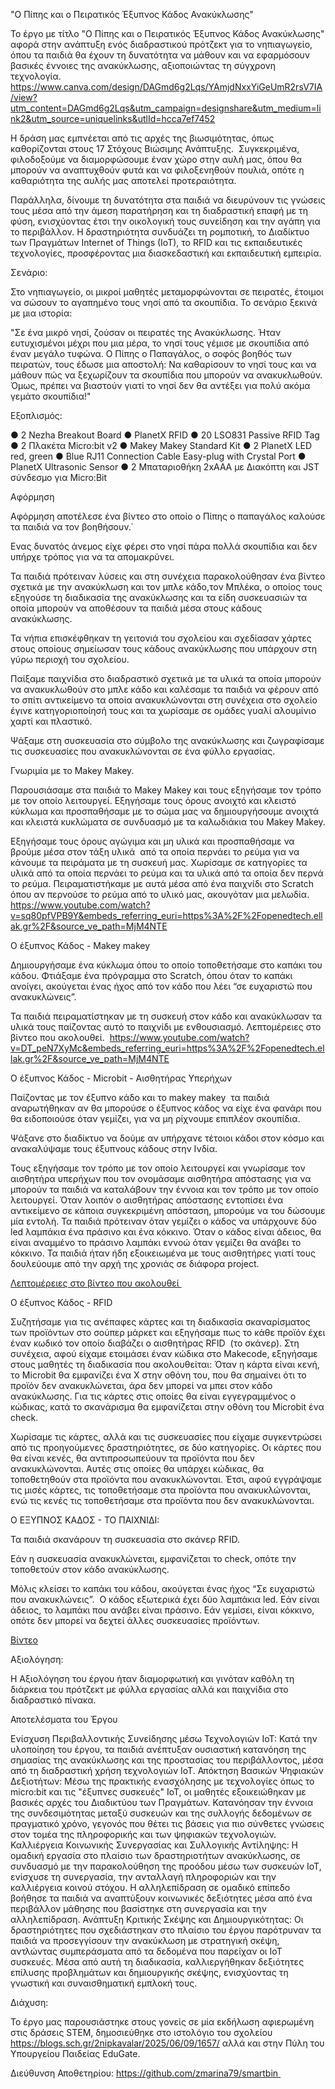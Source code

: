 "Ο Πίπης και ο Πειρατικός Έξυπνος Κάδος Ανακύκλωσης"

Το έργο με τίτλο "Ο Πίπης και ο Πειρατικός Έξυπνος Κάδος Ανακύκλωσης" αφορά στην ανάπτυξη ενός διαδραστικού πρότζεκτ για το νηπιαγωγείο, όπου τα παιδιά θα έχουν τη δυνατότητα να μάθουν και να εφαρμόσουν βασικές έννοιες της ανακύκλωσης, αξιοποιώντας τη σύγχρονη τεχνολογία.
https://www.canva.com/design/DAGmd6g2Lqs/YAmjdNxxYiGeUmR2rsV7IA/view?utm_content=DAGmd6g2Lqs&utm_campaign=designshare&utm_medium=link2&utm_source=uniquelinks&utlId=hcca7ef7452 

Η δράση μας εμπνέεται από τις αρχές της βιωσιμότητας, όπως καθορίζονται στους 17 Στόχους Βιώσιμης Ανάπτυξης.  Συγκεκριμένα, φιλοδοξούμε να διαμορφώσουμε έναν χώρο στην αυλή μας, όπου θα μπορούν να αναπτυχθούν φυτά και να φιλοξενηθούν πουλιά, οπότε η καθαριότητα της αυλής μας αποτελεί προτεραιότητα. 

Παράλληλα, δίνουμε τη δυνατότητα στα παιδιά να διευρύνουν τις γνώσεις τους μέσα από την άμεση παρατήρηση και τη διαδραστική επαφή με τη φύση, ενισχύοντας έτσι την οικολογική τους συνείδηση και την αγάπη για το περιβάλλον. Η δραστηριότητα συνδυάζει τη ρομποτική, το Διαδίκτυο των Πραγμάτων Internet of Things (IoT), το RFID και τις εκπαιδευτικές τεχνολογίες, προσφέροντας μια διασκεδαστική και εκπαιδευτική εμπειρία.

Σενάριο:

Στο νηπιαγωγείο, οι μικροί μαθητές μεταμορφώνονται σε πειρατές, έτοιμοι να σώσουν το αγαπημένο τους νησί από τα σκουπίδια. Το σενάριο ξεκινά με μια ιστορία:

"Σε ένα μικρό νησί, ζούσαν οι πειρατές της Ανακύκλωσης. Ήταν ευτυχισμένοι μέχρι που μια μέρα, το νησί τους γέμισε με σκουπίδια από έναν μεγάλο τυφώνα. Ο Πίπης ο Παπαγάλος, ο σοφός βοηθός των πειρατών, τους έδωσε μια αποστολή: Να καθαρίσουν το νησί τους και να μάθουν πώς να ξεχωρίζουν τα σκουπίδια που μπορούν να ανακυκλωθούν. Όμως, πρέπει να βιαστούν γιατί το νησί δεν θα αντέξει για πολύ ακόμα γεμάτο σκουπίδια!"

Εξοπλισμός:

●	2 Nezha Breakout Board
●	PlanetX RFID
●	20 LSO831 Passive RFID Tag 
●	2 Πλακέτα Micro:bit v2
●	Makey Makey Standard Kit
●	2 PlanetX LED red, green
●	Blue RJ11 Connection Cable Easy-plug with Crystal Port
●	PlanetX Ultrasonic Sensor
●	2 Μπαταριοθήκη 2xΑΑA με Διακόπτη και JST σύνδεσμο για Micro:Bit

Αφόρμηση

Αφόρμηση αποτέλεσε ένα βίντεο στο οποίο ο Πίπης ο παπαγάλος καλούσε τα παιδιά να τον βοηθήσουν.΄

Ενας δυνατός άνεμος είχε φέρει στο νησί πάρα πολλά σκουπίδια και δεν υπήρχε τρόπος για να τα απομακρύνει.

Τα παιδιά πρότειναν λύσεις και στη συνέχεια παρακολούθησαν ένα βίντεο σχετικά με την ανακύκλωση και τον μπλε κάδο,τον Μπλέκα, ο οποίος τους εξηγούσε τη διαδικασία της ανακύκλωσης και τα είδη συσκευασιών τα οποία μπορούν να αποθέσουν τα παιδιά μέσα στους κάδους ανακύκλωσης.

Τα νήπια επισκέφθηκαν τη γειτονιά του σχολείου και σχεδίασαν χάρτες στους οποίους σημείωσαν τους κάδους ανακύκλωσης που υπάρχουν στη γύρω περιοχή του σχολείου. 

Παίξαμε παιχνίδια στο διαδραστικό σχετικά με τα υλικά τα οποία μπορούν να ανακυκλωθούν στο μπλε κάδο και καλέσαμε τα παιδιά να φέρουν από το σπίτι αντικείμενο τα οποία ανακυκλώνονται στη συνέχεια στο σχολείο έγινε κατηγοριοποίησή τους και τα χωρίσαμε σε ομάδες γυαλί αλουμίνιο χαρτί και πλαστικό. 

Ψάξαμε στη συσκευασία στο σύμβολο της ανακύκλωσης και ζωγραφίσαμε τις συσκευασίες που ανακυκλώνονται σε ένα φύλλο εργασίας.

 Γνωριμία με το Μakey Μakey.

Παρουσιάσαμε στα παιδιά το Μakey Μakey και τους εξηγήσαμε τον τρόπο με τον οποίο λειτουργεί. Εξηγήσαμε τους όρους ανοιχτό και κλειστό κύκλωμα και προσπαθήσαμε με το σώμα μας να δημιουργήσουμε ανοιχτά και κλειστά κυκλώματα σε συνδυασμό με τα καλωδιάκια του Μakey Μakey.

Εξηγήσαμε τους όρους αγώγιμα και μη υλικά και προσπαθήσαμε να βρούμε μέσα στον τάξη υλικά  από τα οποία περνάει το ρεύμα για να κάνουμε τα πειράματα με τη συσκευή μας. Χωρίσαμε σε κατηγορίες τα υλικά από τα οποία περνάει το ρεύμα και τα υλικά από τα οποία δεν περνά το ρεύμα. Πειραματιστήκαμε με αυτά μέσα από ένα παιχνίδι στο Scratch όπου αν περνούσε το ρεύμα από το υλικό μας, ακουγόταν μια μελωδία. 
https://www.youtube.com/watch?v=sq80pfVPB9Y&embeds_referring_euri=https%3A%2F%2Fopenedtech.ellak.gr%2F&source_ve_path=MjM4NTE 

Ο έξυπνος Κάδος - Makey makey 

Δημιουργήσαμε ένα κύκλωμα όπου το οποίο τοποθετήσαμε στο καπάκι του κάδου. Φτιάξαμε ένα πρόγραμμα στο Scratch, όπου όταν το καπάκι ανοίγει, ακούγεται ένας ήχος από τον κάδο που λέει “σε ευχαριστώ που ανακυκλώνεις”. 

Τα παιδιά πειραματίστηκαν με τη συσκευή στον κάδο και ανακύκλωσαν τα υλικά τους παίζοντας αυτό το παιχνίδι με ενθουσιασμό. Λεπτομέρειες στο βίντεο που ακολουθεί. 
https://www.youtube.com/watch?v=DT_peN7XyMc&embeds_referring_euri=https%3A%2F%2Fopenedtech.ellak.gr%2F&source_ve_path=MjM4NTE 

Ο έξυπνος Κάδος - Microbit - Αισθητήρας Υπερήχων

Παίζοντας με τον έξυπνο κάδο και το makey makey  τα παιδιά αναρωτήθηκαν αν θα μπορούσε ο έξυπνος κάδος να είχε ένα φανάρι που θα ειδοποιούσε όταν γεμίζει, για να μη ρίχνουμε επιπλέον σκουπίδια. 

Ψάξανε στο διαδίκτυο να δούμε αν υπήρχανε τέτοιοι κάδοι στον κόσμο και ανακαλύψαμε τους έξυπνους κάδους στην Ινδία.

Τους εξηγήσαμε τον τρόπο με τον οποίο λειτουργεί και γνωρίσαμε τον αισθητήρα υπερήχων που τον ονομάσαμε αισθητήρα απόστασης για να μπορούν τα παιδιά να καταλάβουν την έννοια και τον τρόπο με τον οποίο λειτουργεί. Όταν λοιπόν ο αισθητήρας απόστασης εντοπίσει ένα αντικείμενο σε κάποια συγκεκριμένη απόσταση, μπορούμε να του δώσουμε μία εντολή. Τα παιδιά πρότειναν όταν γεμίζει ο κάδος να υπάρχουνε δύο led λαμπάκια ένα πράσινο και ένα κόκκινο. Όταν ο κάδος είναι άδειος, θα είναι αναμμένο το πράσινο λαμπάκι εννοώ όταν γεμίζει θα ανάβει το κόκκινο. Τα παιδιά ήταν ήδη εξοικειωμένα με τους αισθητήρες γιατί τους δουλεύουμε από την αρχή της χρονιάς σε διάφορα project.

[Λεπτομέρειες στο βίντεο που ακολουθεί 
](https://www.tiktok.com/@marinazacharia/video/7513574650111118614?_r=1&amp;_t=ZN-8x3HFolDlBe)

Ο έξυπνος Κάδος - RFID

Συζητήσαμε για τις ανέπαφες κάρτες και τη διαδικασία σκαναρίσματος των προϊόντων στο σούπερ μάρκετ και εξηγήσαμε πως το κάθε προϊόν έχει έναν κωδικό τον οποίο διαβάζει ο αισθητήρας RFID  (το σκάνερ). Στη συνέχεια, αφού είχαμε ετοιμάσει έναν κώδικα στο Μakecode, εξηγήσαμε στους μαθητές τη διαδικασία που ακολουθείται: Όταν η κάρτα είναι κενή, τo Microbit θα εμφανίζει ένα Χ στην οθόνη του, που θα σημαίνει ότι το προϊόν δεν ανακυκλώνεται, άρα δεν μπορεί να μπει στον κάδο ανακύκλωσης. Για τις κάρτες στις οποίες θα είναι εγγεγραμμένος ο κώδικας, κατά το σκανάρισμα θα εμφανίζεται στην οθόνη του Microbit ένα check. 

Xωρίσαμε τις κάρτες, αλλά και τις συσκευασίες που είχαμε συγκεντρώσει από τις προηγούμενες δραστηριότητες, σε δύο κατηγορίες. Οι κάρτες που θα είναι κενές, θα αντιπροσωπεύουν τα προϊόντα που δεν ανακυκλώνονται. Αυτές στις οποίες θα υπάρχει κώδικας, θα τοποθετηθούν στα προϊόντα που ανακυκλώνονται. Έτσι, αφού εγγράψαμε τις μισές κάρτες, τις τοποθετήσαμε στα προϊόντα που ανακυκλώνονται, ενώ τις κενές τις τοποθετήσαμε στα προϊόντα που δεν ανακυκλώνονται. 

Ο ΕΞΥΠΝΟΣ ΚΑΔΟΣ - ΤΟ ΠΑΙΧΝΙΔΙ:

Τα παιδιά σκανάρουν τη συσκευασία στο σκάνερ RFID.

Εάν η συσκευασία ανακυκλώνεται, εμφανίζεται το check, οπότε την τοποθετούν στον κάδο ανακύκλωσης. 

Μόλις κλείσει το καπάκι του κάδου, ακούγεται ένας ήχος “Σε ευχαριστώ που ανακυκλώνεις”. 
Ο κάδος εξωτερικά έχει δύο λαμπάκια led. Εάν είναι άδειος, το λαμπάκι που ανάβει είναι πράσινο. Εάν γεμίσει, είναι κόκκινο, οπότε δεν μπορεί να δεχτεί άλλες συσκευασίες προϊόντων. 

[Βίντεο](https://www.tiktok.com/@marinazacharia/video/7507240494167051542?_t=ZN-8x1lZsRGzMU&amp;_r=1)

Αξιολόγηση:

Η Αξιολόγηση του έργου ήταν διαμορφωτική και γινόταν καθόλη τη διάρκεια του πρότζεκτ με φύλλα εργασίας αλλά και παιχνίδια στο διαδραστικό πίνακα.

Αποτελέσματα του Έργου

Ενίσχυση Περιβαλλοντικής Συνείδησης μέσω Τεχνολογιών IoT:
Κατά την υλοποίηση του έργου, τα παιδιά ανέπτυξαν ουσιαστική κατανόηση της σημασίας της ανακύκλωσης και της προστασίας του περιβάλλοντος, μέσα από τη διαδραστική χρήση τεχνολογιών IoT.
Απόκτηση Βασικών Ψηφιακών Δεξιοτήτων:
Μέσω της πρακτικής ενασχόλησης με τεχνολογίες όπως το micro:bit και τις "έξυπνες συσκευές" IoT, οι μαθητές εξοικειώθηκαν με βασικές αρχές του Διαδικτύου των Πραγμάτων. Κατανόησαν την έννοια της συνδεσιμότητας μεταξύ συσκευών και της συλλογής δεδομένων σε πραγματικό χρόνο, γεγονός που θέτει τις βάσεις για πιο σύνθετες γνώσεις στον τομέα της πληροφορικής και των ψηφιακών τεχνολογιών.
Καλλιέργεια Κοινωνικής Συνεργασίας και Συλλογικής Αντίληψης:
Η ομαδική εργασία στο πλαίσιο των δραστηριοτήτων ανακύκλωσης, σε συνδυασμό με την παρακολούθηση της προόδου μέσω των συσκευών IoT, ενίσχυσε τη συνεργασία, την ανταλλαγή πληροφοριών και την καλλιέργεια κοινού στόχου. Η αλληλεπίδραση σε ομαδικό επίπεδο βοήθησε τα παιδιά να αναπτύξουν κοινωνικές δεξιότητες μέσα από ένα περιβάλλον μάθησης που βασίστηκε στη συνεργασία και την αλληλεπίδραση.
Ανάπτυξη Κριτικής Σκέψης και Δημιουργικότητας:
Οι δραστηριότητες που σχεδιάστηκαν στο πλαίσιο του έργου παρότρυναν τα παιδιά να προσεγγίσουν την ανακύκλωση με στρατηγική σκέψη, αντλώντας συμπεράσματα από τα δεδομένα που παρείχαν οι IoT συσκευές. Μέσα από αυτή τη διαδικασία, καλλιεργήθηκαν δεξιότητες επίλυσης προβλημάτων και δημιουργικής σκέψης, ενισχύοντας τη γνωστική και συναισθηματική εμπλοκή τους.

Διάχυση:

Το έργο μας παρουσιάστηκε στους γονείς σε μία εκδήλωση αφιερωμένη στις δράσεις STEM, δημοσιεύθηκε στο ιστολόγιο του σχολείου https://blogs.sch.gr/2nipkavalar/2025/06/09/1657/ αλλά και στην Πύλη του Υπουργείου Παιδείας EduGate.

Διεύθυνση Αποθετηρίου: https://github.com/zmarina79/smartbin 

